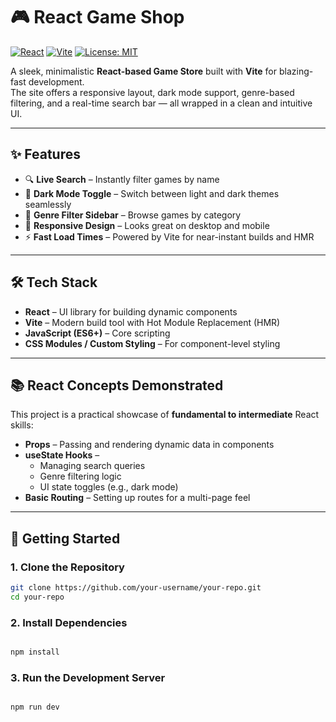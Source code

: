 # 🎮 React Game Shop

[![React](https://img.shields.io/badge/React-20232A?style=for-the-badge&logo=react&logoColor=61dafb)](https://react.dev/)
[![Vite](https://img.shields.io/badge/Vite-646CFF?style=for-the-badge&logo=vite&logoColor=white)](https://vitejs.dev/)
[![License: MIT](https://img.shields.io/badge/License-MIT-green.svg?style=for-the-badge)](LICENSE)

A sleek, minimalistic **React-based Game Store** built with **Vite** for blazing-fast development.  
The site offers a responsive layout, dark mode support, genre-based filtering, and a real-time search bar — all wrapped in a clean and intuitive UI.

---

## ✨ Features

- 🔍 **Live Search** – Instantly filter games by name
- 🌙 **Dark Mode Toggle** – Switch between light and dark themes seamlessly
- 📂 **Genre Filter Sidebar** – Browse games by category
- 📱 **Responsive Design** – Looks great on desktop and mobile
- ⚡ **Fast Load Times** – Powered by Vite for near-instant builds and HMR

---

## 🛠️ Tech Stack

- **React** – UI library for building dynamic components
- **Vite** – Modern build tool with Hot Module Replacement (HMR)
- **JavaScript (ES6+)** – Core scripting
- **CSS Modules / Custom Styling** – For component-level styling

---

## 📚 React Concepts Demonstrated

This project is a practical showcase of **fundamental to intermediate** React skills:

- **Props** – Passing and rendering dynamic data in components
- **useState Hooks** –
  - Managing search queries
  - Genre filtering logic
  - UI state toggles (e.g., dark mode)
- **Basic Routing** – Setting up routes for a multi-page feel

---

## 🚀 Getting Started

### 1. Clone the Repository

```bash
git clone https://github.com/your-username/your-repo.git
cd your-repo
```

### 2. Install Dependencies

```bash

npm install
```

### 3. Run the Development Server

```bash

npm run dev
```
